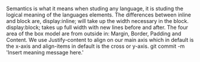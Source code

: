 Semantics is what it means when studing any language, it is studing the logical meaning of the languages elements.
The differences between inline and block are, display:inline; will take up the width necessary in the block. display:block; takes up full width with new lines before and after.
The four area of the box model are from outside in: Margin, Border, Padding and Content.
We use Justify-content to align on our main axis which in default is the x-axis and align-items in default is the cross or y-axis.
git commit -m 'Insert meaning message here.'   